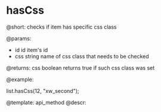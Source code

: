 hasCss
=============


@short: checks if item has specific css class
	
@params:
- id	id		item's id
- css	string	name of css class that needs to be checked

@returns:
css		boolean	returns true if such css class was set
	

@example:

list.hasCss(12, "xw_second");


@template:	api_method
@descr:


